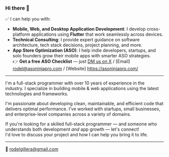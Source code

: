 ### Hi there 👋

✅ I can help you with:

- **Mobile, Web, and Desktop Application Development**: I develop cross-platform applications using **Flutter** that work seamlessly across devices.
- **Technical Consulting**: I provide expert guidance on software architecture, tech stack decisions, project planning, and more.
- **App Store Optimization (ASO)**: I help indie developers, startups, and solo founders grow their mobile apps with smarter ASO strategies.  
  👉 **Get a free ASO Checklist** — just [DM us on X](https://x.com/AsoNinjaPro) / [Email] rodel@asoninjapro.com / [Website] https://asoninjapro.com/

---

I'm a full-stack programmer with over 10 years of experience in the industry. I specialize in building mobile & web applications using the latest technologies and frameworks.

I'm passionate about developing clean, maintainable, and efficient code that delivers optimal performance. I've worked with startups, small businesses, and enterprise-level companies across a variety of domains.

If you're looking for a skilled full-stack programmer — and someone who understands both development *and* app growth — let's connect!  
I'd love to discuss your project and how I can help you bring it to life.

---
 
📩 rodelgillera@gmail.com
